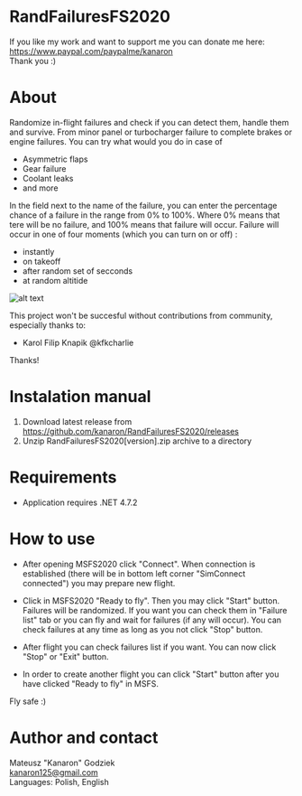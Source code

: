 # RandFailuresFS2020

If you like my work and want to support me you can donate me here:  
https://www.paypal.com/paypalme/kanaron  
Thank you :)

# About

Randomize in-flight failures and check if you can detect them, handle them and survive. From minor panel or turbocharger failure to complete brakes or engine failures.
You can try what would you do in case of
- Asymmetric flaps
- Gear failure
- Coolant leaks
- and more

In the field next to the name of the failure, you can enter the percentage chance of a failure in the range from 0% to 100%. Where 0% means that tere will be no failure, and 100% means that failure will occur.
Failure will occur in one of four moments (which you can turn on or off) :
- instantly
- on takeoff
- after random set of secconds
- at random altitide

![alt text](https://github.com/kanaron/RandFailuresFS2020/blob/master/Prev1.jpg?raw=true)

This project won't be succesful without contributions from community, especially thanks to:
- Karol Filip Knapik @kfkcharlie 

Thanks!

# Instalation manual
1. Download latest release from https://github.com/kanaron/RandFailuresFS2020/releases
2. Unzip RandFailuresFS2020[version].zip archive to a directory

# Requirements
- Application requires .NET 4.7.2 

# How to use
- After opening MSFS2020 click "Connect". When connection is established (there will be in bottom left corner "SimConnect connected") you may prepare new flight.

- Click in MSFS2020 "Ready to fly". Then you may click "Start" button. Failures will be randomized. If you want you can check them in "Failure list" tab or you can fly and wait for failures (if any will occur). You can check failures at any time as long as you not click "Stop" button.

- After flight you can check failures list if you want. You can now click "Stop" or "Exit" button.

- In order to create another flight you can click "Start" button after you have clicked "Ready to fly" in MSFS.

Fly safe :)

# Author and contact
Mateusz "Kanaron" Godziek  
kanaron125@gmail.com  
Languages: Polish, English 
